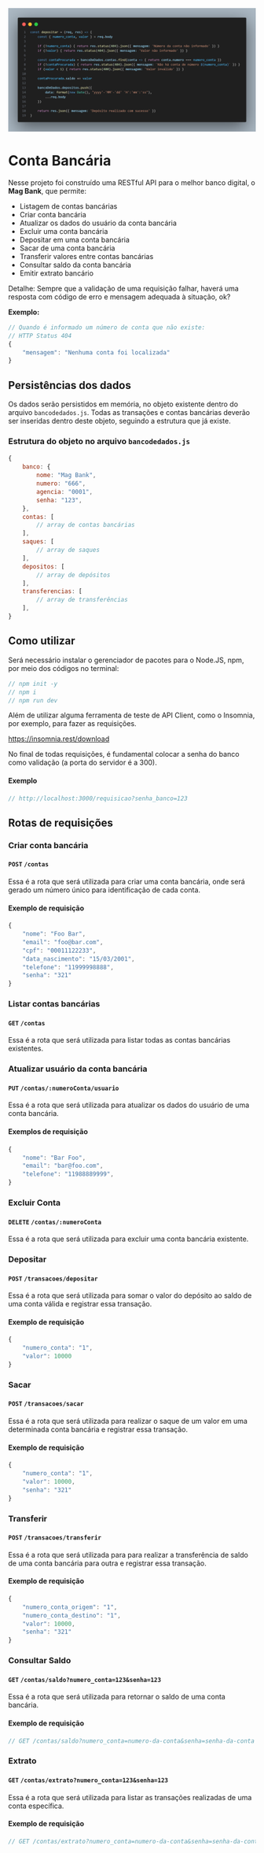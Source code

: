 <img src="./excode.png">

# Conta Bancária

Nesse projeto foi construído uma RESTful API para o melhor banco digital, o **Mag Bank**, que permite:
-   Listagem de contas bancárias
-   Criar conta bancária
-   Atualizar os dados do usuário da conta bancária
-   Excluir uma conta bancária
-   Depositar em uma conta bancária
-   Sacar de uma conta bancária
-   Transferir valores entre contas bancárias
-   Consultar saldo da conta bancária
-   Emitir extrato bancário

Detalhe: Sempre que a validação de uma requisição falhar, haverá uma resposta com código de erro e mensagem adequada à situação, ok?

**Exemplo:**

```javascript
// Quando é informado um número de conta que não existe:
// HTTP Status 404
{
    "mensagem": "Nenhuma conta foi localizada"
}
```
## **Persistências dos dados**

Os dados serão persistidos em memória, no objeto existente dentro do arquivo `bancodedados.js`. Todas as transações e contas bancárias deverão ser inseridas dentro deste objeto, seguindo a estrutura que já existe.

### **Estrutura do objeto no arquivo `bancodedados.js`**

```javascript
{
    banco: {
        nome: "Mag Bank",
        numero: "666",
        agencia: "0001",
        senha: "123",
    },
    contas: [
        // array de contas bancárias
    ],
    saques: [
        // array de saques
    ],
    depositos: [
        // array de depósitos
    ],
    transferencias: [
        // array de transferências
    ],
}
```
## **Como utilizar** 

Será necessário instalar o gerenciador de pacotes para o Node.JS, npm, por meio dos códigos no terminal:

```javascript
// npm init -y
// npm i
// npm run dev
```
Além de utilizar alguma ferramenta de teste de API Client, como o Insomnia, por exemplo, para fazer as requisições.

https://insomnia.rest/download 

No final de todas requisições, é fundamental colocar a senha do banco como validação (a porta do servidor é a 300).

#### **Exemplo**
```javascript
// http://localhost:3000/requisicao?senha_banco=123
```
## **Rotas de requisições**

### **Criar conta bancária**

#### `POST` `/contas`

Essa é a rota que será utilizada para criar uma conta bancária, onde será gerado um número único para identificação de cada conta.

#### **Exemplo de requisição**

```javascript
{
    "nome": "Foo Bar",
    "email": "foo@bar.com",
    "cpf": "00011122233",
    "data_nascimento": "15/03/2001",
    "telefone": "11999998888",
    "senha": "321"
}
```

### **Listar contas bancárias**

#### `GET` `/contas`

Essa é a rota que será utilizada para listar todas as contas bancárias existentes.


### **Atualizar usuário da conta bancária**

#### `PUT` `/contas/:numeroConta/usuario`

Essa é a rota que será utilizada para atualizar os dados do usuário de uma conta bancária.

#### **Exemplos de requisição**

```javascript
{
    "nome": "Bar Foo",
    "email": "bar@foo.com",
    "telefone": "11988889999",
}
```

### **Excluir Conta**

#### `DELETE` `/contas/:numeroConta`

Essa é a rota que será utilizada para excluir uma conta bancária existente.


### **Depositar**

#### `POST` `/transacoes/depositar`

Essa é a rota que será utilizada para somar o valor do depósito ao saldo de uma conta válida e registrar essa transação.

#### **Exemplo de requisição**

```javascript
{
    "numero_conta": "1",
    "valor": 10000
}
```

### **Sacar**

#### `POST` `/transacoes/sacar`

Essa é a rota que será utilizada para realizar o saque de um valor em uma determinada conta bancária e registrar essa transação.

#### **Exemplo de requisição**

```javascript
{
    "numero_conta": "1",
    "valor": 10000,
    "senha": "321"
}
```

### **Transferir**

#### `POST` `/transacoes/transferir`

Essa é a rota que será utilizada para  para realizar a transferência de saldo de uma conta bancária para outra e registrar essa transação.

#### **Exemplo de requisição**

```javascript
{
    "numero_conta_origem": "1",
    "numero_conta_destino": "1",
    "valor": 10000,
    "senha": "321"
}
```

### **Consultar Saldo**

#### `GET` `/contas/saldo?numero_conta=123&senha=123`

Essa é a rota que será utilizada para retornar o saldo de uma conta bancária.

#### **Exemplo de requisição**

```javascript
// GET /contas/saldo?numero_conta=numero-da-conta&senha=senha-da-conta
```

### Extrato

#### `GET` `/contas/extrato?numero_conta=123&senha=123`

Essa é a rota que será utilizada para  listar as transações realizadas de uma conta específica.

#### **Exemplo de requisição**

```javascript
// GET /contas/extrato?numero_conta=numero-da-conta&senha=senha-da-conta
```
